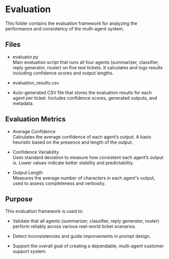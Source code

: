 # Evaluation

This folder contains the evaluation framework for analyzing the performance and consistency of the multi-agent system.   

## Files   

- evaluator.py    
Main evaluation script that runs all four agents (summarizer, classifier, reply generator, router) on five test tickets. It calculates and logs results including confidence scores and output lengths.   
  
- evaluation_results.csv      
- Auto-generated CSV file that stores the evaluation results for each agent per ticket. Includes confidence scores, generated outputs, and metadata.   

## Evaluation Metrics   

- Average Confidence   
Calculates the average confidence of each agent’s output. A basic heuristic based on the presence and length of the output.   

- Confidence Variability   
Uses standard deviation to measure how consistent each agent’s output is. Lower values indicate better stability and predictability.   

- Output Length   
Measures the average number of characters in each agent's output, used to assess completeness and verbosity.

## Purpose

This evaluation framework is used to:   

- Validate that all agents (summarizer, classifier, reply generator, router) perform reliably across various real-world ticket scenarios.   

- Detect inconsistencies and guide improvements in prompt design.   

- Support the overall goal of creating a dependable, multi-agent customer support system.   

